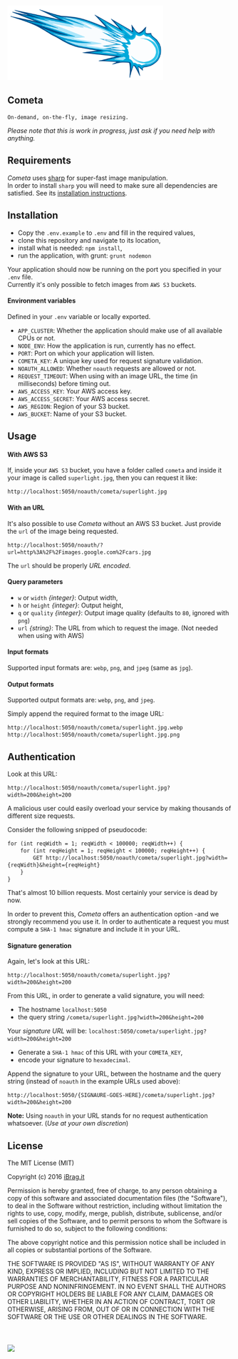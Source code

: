 <img src="./app/public/cometa.png" width="350">



## Cometa
```
On-demand, on-the-fly, image resizing.
```
*Please note that this is work in progress, just ask if you need help with anything.*



## Requirements

*Cometa* uses [sharp](https://github.com/lovell/sharp) for super-fast image manipulation.<br />
In order to install `sharp` you will need to make sure all dependencies are satisfied. See its [installation instructions](http://sharp.dimens.io/en/stable/install/).



## Installation

- Copy the `.env.example` to `.env` and fill in the required values,
- clone this repository and navigate to its location,
- install what is needed: `npm install`,
- run the application, with grunt: `grunt nodemon`

Your application should now be running on the port you specified in your `.env` file.<br />
Currently it's only possible to fetch images from `AWS S3` buckets.


#### Environment variables

Defined in your `.env` variable or locally exported.

- `APP_CLUSTER`: Whether the application should make use of all available CPUs or not. 
- `NODE_ENV`: How the application is run, currently has no effect.
- `PORT`: Port on which your application will listen.
- `COMETA_KEY`: A unique key used for request signature validation.
- `NOAUTH_ALLOWED`: Whether `noauth` requests are allowed or not.
- `REQUEST_TIMEOUT`: When using with an image URL, the time (in milliseconds) before timing out.
- `AWS_ACCESS_KEY`: Your AWS access key.
- `AWS_ACCESS_SECRET`: Your AWS access secret.
- `AWS_REGION`: Region of your S3 bucket.
- `AWS_BUCKET`: Name of your S3 bucket.



## Usage

#### With AWS S3

If, inside your `AWS S3` bucket, you have a folder called `cometa` and inside it your image is called `superlight.jpg`, then you can request it like:

```
http://localhost:5050/noauth/cometa/superlight.jpg
```


#### With an URL

It's also possible to use *Cometa* without an AWS S3 bucket. Just provide the `url` of the image being requested.

```
http://localhost:5050/noauth/?url=http%3A%2F%2Fimages.google.com%2Fcars.jpg
```

The `url` should be properly *URL encoded*.


#### Query parameters

- `w` or `width` *{integer}*: Output width,
- `h` or `height` *{integer}*: Output height, 
- `q` or `quality` *{integer}*: Output image quality (defaults to `80`, ignored with `png`)
- `url` *{string}*: The URL from which to request the image. (Not needed when using with AWS)


#### Input formats

Supported input formats are: `webp`, `png`, and `jpeg` (same as `jpg`).


#### Output formats

Supported output formats are: `webp`, `png`, and `jpeg`.

Simply append the required format to the image URL:

```
http://localhost:5050/noauth/cometa/superlight.jpg.webp
http://localhost:5050/noauth/cometa/superlight.jpg.png
```



## Authentication

Look at this URL:

```
http://localhost:5050/noauth/cometa/superlight.jpg?width=200&height=200
```

A malicious user could easily overload your service by making thousands of different size requests.

Consider the following snipped of pseudocode:

```
for (int reqWidth = 1; reqWidth < 100000; reqWidth++) {
	for (int reqHeight = 1; reqHeight < 100000; reqHeight++) {
    	GET http://localhost:5050/noauth/cometa/superlight.jpg?width={reqWidth}&height={reqHeight}
	}
}
```

That's almost 10 billion requests. Most certainly your service is dead by now.

In order to prevent this, *Cometa* offers an authentication option -and we strongly recommend you use it. In order to authenticate a request you must compute a `SHA-1 hmac` signature and include it in your URL.


#### Signature generation

Again, let's look at this URL:

```
http://localhost:5050/noauth/cometa/superlight.jpg?width=200&height=200
```

From this URL, in order to generate a valid signature, you will need:

- The hostname `localhost:5050`
- the query string `/cometa/superlight.jpg?width=200&height=200`

Your *signature URL* will be: `localhost:5050/cometa/superlight.jpg?width=200&height=200`

- Generate a `SHA-1 hmac` of this URL with your `COMETA_KEY`,
- encode your signature to `hexadecimal`.

Append the signature to your URL, between the hostname and the query string (instead of `noauth` in the example URLs used above):

```
http://localhost:5050/{SIGNAURE-GOES-HERE}/cometa/superlight.jpg?width=200&height=200
```

**Note:** Using `noauth` in your URL stands for no request authentication whatsoever. (*Use at your own discretion*)



## License

The MIT License (MIT)

Copyright (c) 2016 [iBrag.it](http://ibrag.it)

Permission is hereby granted, free of charge, to any person obtaining a copy
of this software and associated documentation files (the "Software"), to deal
in the Software without restriction, including without limitation the rights
to use, copy, modify, merge, publish, distribute, sublicense, and/or sell
copies of the Software, and to permit persons to whom the Software is
furnished to do so, subject to the following conditions:

The above copyright notice and this permission notice shall be included in all
copies or substantial portions of the Software.

THE SOFTWARE IS PROVIDED "AS IS", WITHOUT WARRANTY OF ANY KIND, EXPRESS OR
IMPLIED, INCLUDING BUT NOT LIMITED TO THE WARRANTIES OF MERCHANTABILITY,
FITNESS FOR A PARTICULAR PURPOSE AND NONINFRINGEMENT. IN NO EVENT SHALL THE
AUTHORS OR COPYRIGHT HOLDERS BE LIABLE FOR ANY CLAIM, DAMAGES OR OTHER
LIABILITY, WHETHER IN AN ACTION OF CONTRACT, TORT OR OTHERWISE, ARISING FROM,
OUT OF OR IN CONNECTION WITH THE SOFTWARE OR THE USE OR OTHER DEALINGS IN THE
SOFTWARE.


<img src="http://ibrag.it/public/img/logo_286.png" width="30" style="padding-top:40px">
